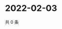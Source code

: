 # 2022-02-03

共 0 条

<!-- BEGIN WEIBO -->
<!-- 最后更新时间 Thu Feb 03 2022 19:11:38 GMT+0800 (China Standard Time) -->

<!-- END WEIBO -->

